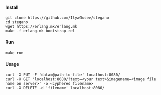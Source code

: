 #### Install ####
```
git clone https://github.com/IlyaGusev/stegano
cd stegano
wget https://erlang.mk/erlang.mk
make -f erlang.mk bootstrap-rel
```
  
#### Run ####
```
make run
```

#### Usage ####
```
curl -X PUT -F 'data=@path-to-file' localhost:8080/
curl -X GET 'localhost:8080/?text=<your text>&imagename=<image file name on server>' -o <cyphered filename>
curl -X DELETE -d 'filename' localhost:8080/
```
